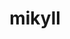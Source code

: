 ---
title: mikyll
github: https://github.com/mikyll
mode: dark
transition: 3s
archetype:
  - Little Bit of Everything
---